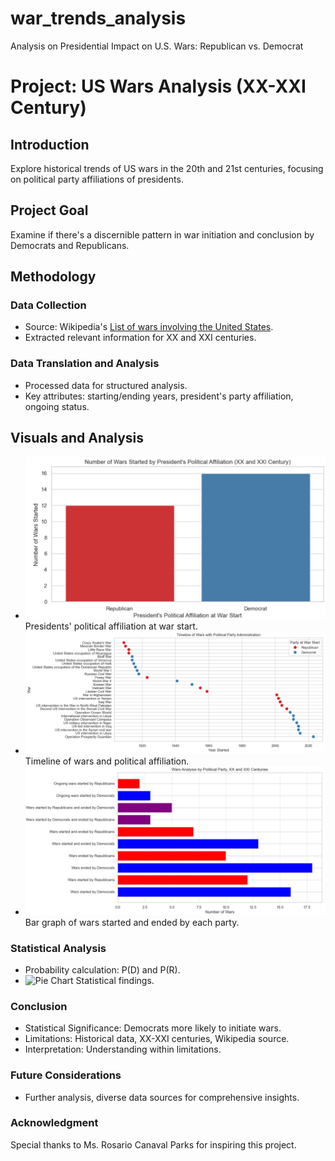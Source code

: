 # war_trends_analysis
Analysis on Presidential Impact on U.S. Wars: Republican vs. Democrat

# Project: US Wars Analysis (XX-XXI Century)

## Introduction

Explore historical trends of US wars in the 20th and 21st centuries, focusing on political party affiliations of presidents.

## Project Goal

Examine if there's a discernible pattern in war initiation and conclusion by Democrats and Republicans.

## Methodology

### Data Collection

- Source: Wikipedia's [List of wars involving the United States](https://en.wikipedia.org/wiki/List_of_wars_involving_the_United_States).
- Extracted relevant information for XX and XXI centuries.

### Data Translation and Analysis

- Processed data for structured analysis.
- Key attributes: starting/ending years, president's party affiliation, ongoing status.

## Visuals and Analysis

- ![Graph1](Images/Graph1.jpg) Presidents' political affiliation at war start.
- ![Graph2](Images/Graph2.jpg) Timeline of wars and political affiliation.
- ![Graph3](Images/Graph3.jpg) Bar graph of wars started and ended by each party.

### Statistical Analysis

- Probability calculation: P(D) and P(R).
- ![Pie Chart](Images/wpc2.jpg) Statistical findings.

### Conclusion

- Statistical Significance: Democrats more likely to initiate wars.
- Limitations: Historical data, XX-XXI centuries, Wikipedia source.
- Interpretation: Understanding within limitations.

### Future Considerations

- Further analysis, diverse data sources for comprehensive insights.

### Acknowledgment

Special thanks to Ms. Rosario Canaval Parks for inspiring this project.



